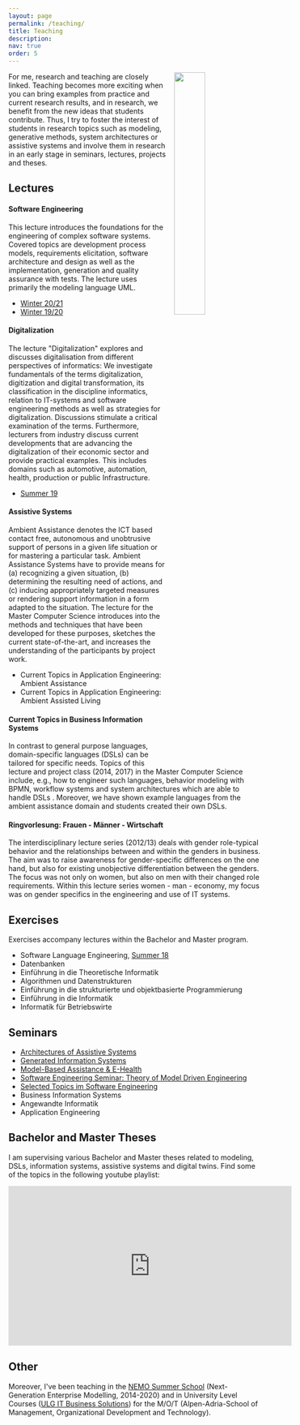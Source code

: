 ```yaml
---
layout: page
permalink: /teaching/
title: Teaching
description: 
nav: true
order: 5
---
```


   <img style = "padding-left: 10px;" src="{{ '/assets/img/teaching.jpg' | relative_url }}" width = "35%" alt="" title="Students" align="right">

For me, research and teaching are closely linked. 
Teaching becomes more exciting when you can bring examples from practice and current research results, 
and in research, we benefit from the new ideas that students contribute. Thus, I try to foster the interest of students
in research topics such as modeling, generative methods, system architectures or assistive systems
and involve them in research in an early stage in seminars, lectures, projects and theses.

## Lectures

#### Software Engineering 
This lecture introduces the foundations for the engineering of complex software systems. 
Covered topics are development process models, requirements elicitation, software architecture and design as 
well as the implementation, generation and quality assurance with tests. 
The lecture uses primarily the modeling language UML.

- [Winter 20/21](https://www.se-rwth.de/teaching/ws2021/swt/)
- [Winter 19/20](https://www.se-rwth.de/teaching/ws1920/swt/)

#### Digitalization
The lecture "Digitalization" explores and discusses digitalisation from different perspectives of informatics: 
We investigate fundamentals of the terms digitalization, digitization and digital transformation, 
its classification in the discipline informatics, relation to IT-systems and software engineering methods as 
well as strategies for digitalization. Discussions stimulate a critical examination of the terms. 
Furthermore, lecturers from industry discuss current developments that are advancing the digitalization 
of their economic sector and provide practical examples. This includes domains such as automotive, automation, health, 
production or public Infrastructure. 

- [Summer 19](http://www.se-rwth.de/teaching/ss19/digitalisation/)

#### Assistive Systems
Ambient Assistance denotes the ICT based contact free, autonomous and unobtrusive support of persons in a given life 
situation or for mastering a particular task. Ambient Assistance Systems have to provide means for (a) recognizing a 
given situation, (b) determining the resulting need of actions, and (c) inducing appropriately targeted measures or 
rendering support information in a form adapted to the situation.
The lecture for the Master Computer Science introduces into the methods and techniques that have been developed 
for these purposes, sketches the 
current state-of-the-art, and increases the understanding of the participants by project work.

- Current Topics in Application Engineering: Ambient Assistance
- Current Topics in Application Engineering: Ambient Assisted Living

#### Current Topics in Business Information Systems
In contrast to general purpose languages, domain-specific languages (DSLs) can be tailored for specific needs. 
Topics of this lecture and project class (2014, 2017) in the Master Computer Science include, 
e.g., how to engineer such languages, 
behavior modeling with BPMN, workflow systems and system architectures which are able to handle DSLs . 
Moreover, we have shown example languages from the ambient assistance domain and students created their own DSLs.

#### Ringvorlesung: Frauen - Männer - Wirtschaft
The interdisciplinary lecture series (2012/13) deals with gender role-typical behavior and the relationships between and within 
the genders in business. The aim was to raise awareness for gender-specific differences on the one hand, but also for 
existing unobjective differentiation between the genders. 
The focus was not only on women, but also on men with their changed role requirements. 
Within this lecture series women - man - economy, my focus was on gender specifics in the engineering 
and use of IT systems. 

## Exercises 
Exercises accompany lectures within the Bachelor and Master program.

- Software Language Engineering, [Summer 18](https://www.se-rwth.de/teaching/ss18/sle/)
- Datenbanken
- Einführung in die Theoretische Informatik 
- Algorithmen und Datenstrukturen 
- Einführung in die strukturierte und objektbasierte Programmierung
- Einführung in die Informatik 
- Informatik für Betriebswirte


## Seminars 
- [Architectures of Assistive Systems](https://www.se-rwth.de/teaching/ss20/seminar/architecture/)
- [Generated Information Systems](https://www.se-rwth.de/teaching/ws1920/seminar/GIS/)
- [Model-Based Assistance & E-Health](http://www.se-rwth.de/teaching/ss19/seminar/MBAss-EH/)
- [Software Engineering Seminar: Theory of Model Driven Engineering](http://www.se-rwth.de/teaching/ws1819/seminar/semdiff/)
- [Selected Topics im Software Engineering](http://www.se-rwth.de/teaching/ss18/seminar/)
- Business Information Systems
- Angewandte Informatik
- Application Engineering

## Bachelor and Master Theses
I am supervising various Bachelor and Master theses related to modeling, DSLs, information systems, 
assistive systems and digital twins. Find some of the topics in the following youtube playlist:

<iframe width="560" height="315" src="https://www.youtube.com/embed/videoseries?list=PL0SyFKJu5CwtWKkzrQ4YYZybU5tz-sL8D" title="YouTube video player" frameborder="0" allow="accelerometer; autoplay; clipboard-write; encrypted-media; gyroscope; picture-in-picture" allowfullscreen></iframe>

## Other

Moreover, I've been teaching in the [NEMO Summer School](http://nemo.omilab.org/) 
(Next-Generation Enterprise Modelling, 2014-2020) and in 
University Level Courses 
([ULG IT Business Solutions](https://www.aau.at/universitaetslehrgaenge/it-business-solutions/)) 
for the M/O/T (Alpen-Adria-School of Management, Organizational Development and Technology).
